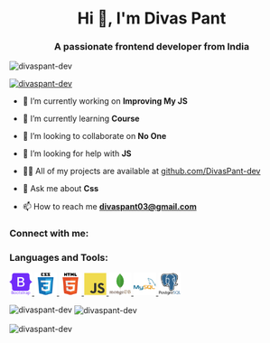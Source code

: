 <h1 align="center">Hi 👋, I'm Divas Pant</h1>
<h3 align="center">A passionate frontend developer from India</h3>

<p align="left"> <img src="https://komarev.com/ghpvc/?username=divaspant-dev&label=Profile%20views&color=0e75b6&style=flat" alt="divaspant-dev" /> </p>

<p align="left"> <a href="https://github.com/ryo-ma/github-profile-trophy"><img src="https://github-profile-trophy.vercel.app/?username=divaspant-dev" alt="divaspant-dev" /></a> </p>

- 🔭 I’m currently working on **Improving My JS**

- 🌱 I’m currently learning **Course**

- 👯 I’m looking to collaborate on **No One**

- 🤝 I’m looking for help with **JS**

- 👨‍💻 All of my projects are available at [github.com/DivasPant-dev](github.com/DivasPant-dev)

- 💬 Ask me about **Css**

- 📫 How to reach me **divaspant03@gmail.com**

<h3 align="left">Connect with me:</h3>
<p align="left">
</p>

<h3 align="left">Languages and Tools:</h3>
<p align="left"> <a href="https://getbootstrap.com" target="_blank" rel="noreferrer"> <img src="https://raw.githubusercontent.com/devicons/devicon/master/icons/bootstrap/bootstrap-plain-wordmark.svg" alt="bootstrap" width="40" height="40"/> </a> <a href="https://www.w3schools.com/css/" target="_blank" rel="noreferrer"> <img src="https://raw.githubusercontent.com/devicons/devicon/master/icons/css3/css3-original-wordmark.svg" alt="css3" width="40" height="40"/> </a> <a href="https://www.w3.org/html/" target="_blank" rel="noreferrer"> <img src="https://raw.githubusercontent.com/devicons/devicon/master/icons/html5/html5-original-wordmark.svg" alt="html5" width="40" height="40"/> </a> <a href="https://developer.mozilla.org/en-US/docs/Web/JavaScript" target="_blank" rel="noreferrer"> <img src="https://raw.githubusercontent.com/devicons/devicon/master/icons/javascript/javascript-original.svg" alt="javascript" width="40" height="40"/> </a> <a href="https://www.mongodb.com/" target="_blank" rel="noreferrer"> <img src="https://raw.githubusercontent.com/devicons/devicon/master/icons/mongodb/mongodb-original-wordmark.svg" alt="mongodb" width="40" height="40"/> </a> <a href="https://www.mysql.com/" target="_blank" rel="noreferrer"> <img src="https://raw.githubusercontent.com/devicons/devicon/master/icons/mysql/mysql-original-wordmark.svg" alt="mysql" width="40" height="40"/> </a> <a href="https://www.postgresql.org" target="_blank" rel="noreferrer"> <img src="https://raw.githubusercontent.com/devicons/devicon/master/icons/postgresql/postgresql-original-wordmark.svg" alt="postgresql" width="40" height="40"/> </a> </p>

<p><img align="left" src="https://github-readme-stats.vercel.app/api/top-langs?username=divaspant-dev&show_icons=true&locale=en&layout=compact" alt="divaspant-dev" /></p>

<p>&nbsp;<img align="center" src="https://github-readme-stats.vercel.app/api?username=divaspant-dev&show_icons=true&locale=en" alt="divaspant-dev" /></p>

<p><img align="center" src="https://github-readme-streak-stats.herokuapp.com/?user=divaspant-dev&" alt="divaspant-dev" /></p>
